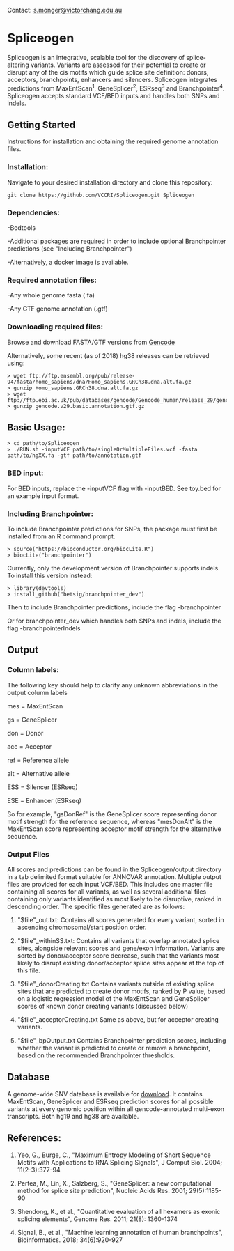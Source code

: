 Contact: s.monger@victorchang.edu.au

# Spliceogen
Spliceogen is an integrative, scalable tool for the discovery of splice-altering variants. Variants are assessed for their potential to create or disrupt any of the cis motifs which guide splice site definition: donors, acceptors, branchpoints, enhancers and silencers. Spliceogen integrates predictions from MaxEntScan<sup>1</sup>, GeneSplicer<sup>2</sup>, ESRseq<sup>3</sup> and Branchpointer<sup>4</sup>. Spliceogen accepts standard VCF/BED inputs and handles both SNPs and indels.
## Getting Started
Instructions for installation and obtaining the required genome annotation files.
### Installation:
Navigate to your desired installation directory and clone this repository:
```
git clone https://github.com/VCCRI/Spliceogen.git Spliceogen
```
### Dependencies:
-Bedtools

-Additional packages are required in order to include optional Branchpointer predictions (see "Including Branchpointer")

-Alternatively, a docker image is available.

### Required annotation files:
-Any whole genome fasta (.fa)

-Any GTF genome annotation (.gtf)
### Downloading required files:
Browse and download FASTA/GTF versions from [Gencode](https://www.gencodegenes.org/human/)

Alternatively, some recent (as of 2018) hg38 releases can be retrieved using:
```
> wget ftp://ftp.ensembl.org/pub/release-94/fasta/homo_sapiens/dna/Homo_sapiens.GRCh38.dna.alt.fa.gz
> gunzip Homo_sapiens.GRCh38.dna.alt.fa.gz
> wget ftp://ftp.ebi.ac.uk/pub/databases/gencode/Gencode_human/release_29/gencode.v29.basic.annotation.gtf.gz
> gunzip gencode.v29.basic.annotation.gtf.gz
```
## Basic Usage:
```
> cd path/to/Spliceogen
> ./RUN.sh -inputVCF path/to/singleOrMultipleFiles.vcf -fasta path/to/hgXX.fa -gtf path/to/annotation.gtf
```
### BED input:
For BED inputs, replace the -inputVCF flag with -inputBED. See toy.bed for an example input format.
### Including Branchpointer:
To include Branchpointer predictions for SNPs, the package must first be installed from an R command prompt.
```
> source("https://bioconductor.org/biocLite.R")
> biocLite("branchpointer")
```
Currently, only the development version of Branchpointer supports indels. To install this version instead:
```
> library(devtools)
> install_github("betsig/branchpointer_dev")
```
Then to include Branchpointer predictions, include the flag -branchpointer

Or for branchpointer_dev which handles both SNPs and indels, include the flag -branchpointerIndels 
## Output

### Column labels:

The following key should help to clarify any unknown abbreviations in the output column labels

mes = MaxEntScan

gs = GeneSplicer

don = Donor

acc = Acceptor

ref = Reference allele

alt = Alternative allele

ESS = Silencer (ESRseq)

ESE = Enhancer (ESRseq)

So for example, "gsDonRef" is the GeneSplicer score representing donor motif strength for the reference sequence, whereas "mesDonAlt" is the MaxEntScan score representing acceptor motif strength for the alternative sequence.

### Output Files

All scores and predictions can be found in the Spliceogen/output directory in a tab delimited format suitable for ANNOVAR annotation. Multiple output files are provided for each input VCF/BED. This includes one master file containing all scores for all variants, as well as several additional files containing only variants identified as most likely to be disruptive, ranked in descending order. The specific files generated are as follows:

1) "$file"_out.txt:	Contains all scores generated for every variant, sorted in ascending chromosomal/start position order.

2) "$file"_withinSS.txt:	Contains all variants that overlap annotated splice sites, alongside relevant scores and gene/exon information. Variants are sorted by donor/acceptor score decrease, such that the variants most likely to disrupt existing donor/acceptor splice sites appear at the top of this file.

3) "$file"_donorCreating.txt	Contains variants outside of existing splice sites that are predicted to create donor motifs, ranked by P value, based on a logistic regression model of the MaxEntScan and GeneSplicer scores of known donor creating variants (discussed below)

4) "$file"_acceptorCreating.txt		Same as above, but for acceptor creating variants.

5) "$file"_bpOutput.txt			Contains Branchpointer prediction scores, including whether the variant is predicted to create or remove a branchpoint, based on the recommended Branchpointer thresholds.

## Database
A genome-wide SNV database is available for [download](https://github.com/VCCRI/Spliceogen/tree/master/database). It contains MaxEntScan, GeneSplicer and ESRseq prediction scores for all possible variants at every genomic position within all gencode-annotated multi-exon transcripts. Both hg19 and hg38 are available.

## References:
1. Yeo, G., Burge, C., "Maximum Entropy Modeling of Short Sequence Motifs with Applications to RNA Splicing Signals", J Comput Biol. 2004; 11(2-3):377-94

2. Pertea, M., Lin, X., Salzberg, S., "GeneSplicer: a new computational method for splice site prediction", Nucleic Acids Res. 2001; 29(5):1185-90

3. Shendong, K., et al., "Quantitative evaluation of all hexamers as exonic splicing elements", Genome Res. 2011; 21(8): 1360-1374

4. Signal, B., et al., "Machine learning annotation of human branchpoints", Bioinformatics. 2018; 34(6):920-927
